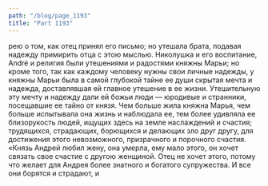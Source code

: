 ```yaml
---
path: "/blog/page_1193"
title: "Part 1193"
---
```


рею о том, как отец принял его письмо; но утешала брата, подавая надежду примирить отца с этою мыслью.
Николушка и его воспитание, André и религия были утешениями и радостями княжны Марьи; но кроме того, так как каждому человеку нужны свои личные надежды, у княжны Марьи была в самой глубокой тайне ее души скрытая мечта и надежда, доставлявшая ей главное утешение в ее жизни. Утешительную эту мечту и надежду дали ей божьи люди — юродивые и странники, посещавшие ее тайно от князя. Чем больше жила княжна Марья, чем больше испытывала она жизнь и наблюдала ее, тем более удивляла ее близорукость людей, ищущих здесь на земле наслаждений и счастия; трудящихся, страдающих, борющихся и делающих зло друг другу, для достижения этого невозможного, призрачного и порочного счастия. «Князь Андрей любил жену, она умерла, ему мало этого, он хочет связать свое счастие с другою женщиной. Отец не хочет этого, потому что желает для Андрея более знатного и богатого супружества. И все они борятся и страдают, и
